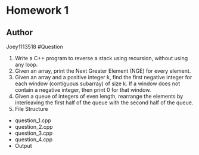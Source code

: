 # Homework 1

## Author
Joey1113518
#Question
1. Write a C++ program to reverse a stack using recursion, without using any loop.
2. Given an array, print the Next Greater Element (NGE) for every element.
3. Given an array and a positive integer k, find the first negative integer for each window (contiguous subarray) of size k. If a window does not contain a negative integer, then print 0 for that window.
4. Given a queue of integers of even length, rearrange the elements by interleaving the first half of the queue with the second half of the queue.
5. File Structure
- question_1.cpp
- question_2.cpp
- question_3.cpp
- question_4.cpp
- Output
